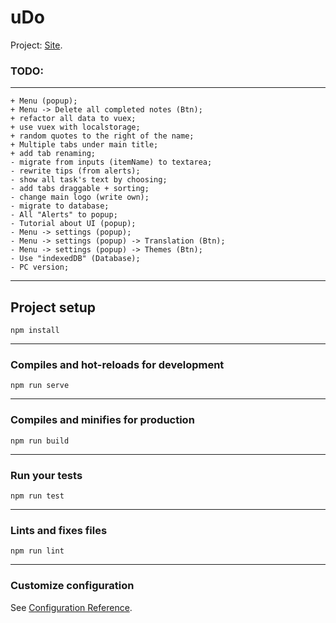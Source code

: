 # uDo
Project: [Site](https://todovue-f9884.firebaseapp.com/).
### TODO:
___
```
+ Menu (popup);
+ Menu -> Delete all completed notes (Btn);
+ refactor all data to vuex;
+ use vuex with localstorage;
+ random quotes to the right of the name;
+ Multiple tabs under main title;
+ add tab renaming;
- migrate from inputs (itemName) to textarea;
- rewrite tips (from alerts);
- show all task's text by choosing;
- add tabs draggable + sorting;
- change main logo (write own);
- migrate to database;
- All "Alerts" to popup;
- Tutorial about UI (popup);
- Menu -> settings (popup);
- Menu -> settings (popup) -> Translation (Btn);
- Menu -> settings (popup) -> Themes (Btn);
- Use "indexedDB" (Database);
- PC version;

```
___
## Project setup
```
npm install
```
___
### Compiles and hot-reloads for development
```
npm run serve
```
___
### Compiles and minifies for production
```
npm run build
```
___
### Run your tests
```
npm run test
```
___
### Lints and fixes files
```
npm run lint
```
___
### Customize configuration
See [Configuration Reference](https://cli.vuejs.org/config/).
